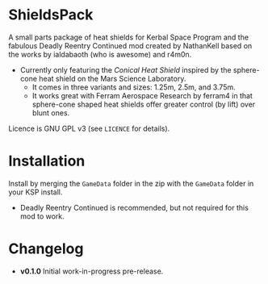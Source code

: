 ShieldsPack
===========

A small parts package of heat shields for Kerbal Space Program and the fabulous Deadly Reentry Continued mod created by NathanKell based on the works by ialdabaoth (who is awesome) and r4m0n.

* Currently only featuring the *Conical Heat Shield* inspired by the sphere-cone heat shield on the Mars Science Laboratory.
  * It comes in three variants and sizes: 1.25m, 2.5m, and 3.75m.
  * It works great with Ferram Aerospace Research by ferram4 in that sphere-cone shaped heat shields offer greater control (by lift) over blunt ones.

Licence is GNU GPL v3 (see `LICENCE` for details).

# Installation

Install by merging the `GameData` folder in the zip with the `GameData` folder in your KSP install.

* Deadly Reentry Continued is recommended, but not required for this mod to work.

# Changelog

* **v0.1.0** Initial work-in-progress pre-release.

